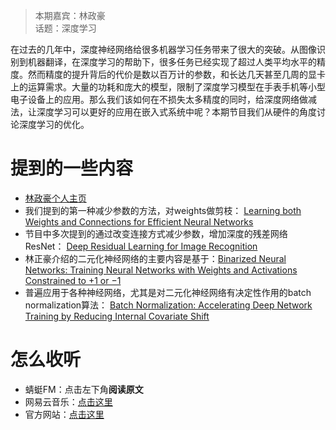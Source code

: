 > 本期嘉宾：林政豪<br/>
> 话题：深度学习

在过去的几年中，深度神经网络给很多机器学习任务带来了很大的突破。从图像识别到机器翻译，在深度学习的帮助下，很多任务已经实现了超过人类平均水平的精度。然而精度的提升背后的代价是数以百万计的参数，和长达几天甚至几周的显卡上的运算需求。大量的功耗和庞大的模型，限制了深度学习模型在手表手机等小型电子设备上的应用。那么我们该如何在不损失太多精度的同时，给深度网络做减法，让深度学习可以更好的应用在嵌入式系统中呢？本期节目我们从硬件的角度讨论深度学习的优化。




# 提到的一些内容

* [林政豪个人主页](http://cseweb.ucsd.edu/~jel252/)
* 我们提到的第一种减少参数的方法，对weights做剪枝：
[Learning both Weights and Connections for Efficient Neural Networks](https://arxiv.org/pdf/1506.02626.pdf)
* 节目中多次提到的通过改变连接方式减少参数，增加深度的残差网络ResNet：
[Deep Residual Learning for Image Recognition](https://arxiv.org/pdf/1512.03385.pdf)
* 林正豪介绍的二元化神经网络的主要内容是基于：[Binarized Neural Networks: Training Neural Networks with Weights and Activations Constrained to +1 or −1](https://arxiv.org/pdf/1602.02830.pdf)
* 普遍应用于各种神经网络，尤其是对二元化神经网络有决定性作用的batch normalization算法：
[Batch Normalization: Accelerating Deep Network Training by Reducing Internal Covariate Shift](https://arxiv.org/pdf/1502.03167.pdf)


# 怎么收听

* 蜻蜓FM：点击左下角**阅读原文**
* 网易云音乐：[点击这里]()
* 官方网站：[点击这里]()
